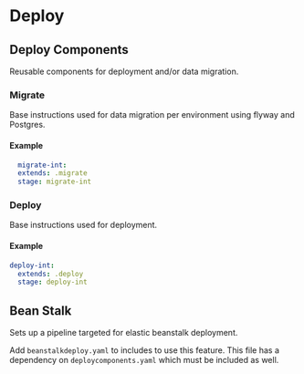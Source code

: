# Deploy 

## Deploy Components

Reusable components for deployment and/or data migration. 

### Migrate 
  Base instructions used for data migration per environment using flyway and Postgres.  
#### Example
```yaml 
  migrate-int:
  extends: .migrate
  stage: migrate-int
```

### Deploy

Base instructions used for deployment. 
  
#### Example
```yaml 
deploy-int:
  extends: .deploy
  stage: deploy-int
```

## Bean Stalk 

Sets up a pipeline targeted for elastic beanstalk deployment. 

Add `beanstalkdeploy.yaml` to includes to use this feature. This file has a dependency on `deploycomponents.yaml` which must be included as well. 

